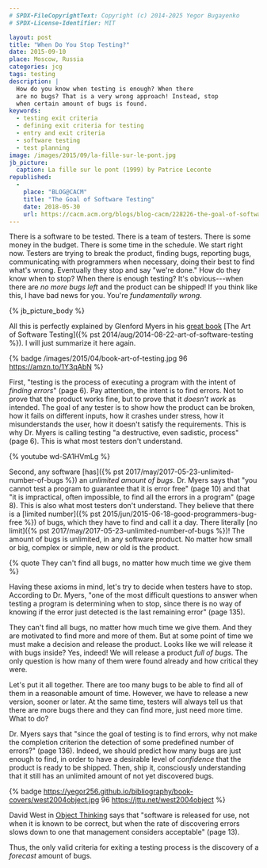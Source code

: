 ```yaml
---
# SPDX-FileCopyrightText: Copyright (c) 2014-2025 Yegor Bugayenko
# SPDX-License-Identifier: MIT

layout: post
title: "When Do You Stop Testing?"
date: 2015-09-10
place: Moscow, Russia
categories: jcg
tags: testing
description: |
  How do you know when testing is enough? When there
  are no bugs? That is a very wrong approach! Instead, stop
  when certain amount of bugs is found.
keywords:
  - testing exit criteria
  - defining exit criteria for testing
  - entry and exit criteria
  - software testing
  - test planning
image: /images/2015/09/la-fille-sur-le-pont.jpg
jb_picture:
  caption: La fille sur le pont (1999) by Patrice Leconte
republished:
  -
    place: "BLOG@CACM"
    title: "The Goal of Software Testing"
    date: 2018-05-30
    url: https://cacm.acm.org/blogs/blog-cacm/228226-the-goal-of-software-testing/fulltext
---
```


There is a software to be tested. There is a team of testers. There is
some money in the budget. There is some time in the schedule. We start
right now. Testers are trying to break the product, finding bugs,
reporting bugs, communicating with programmers when necessary, doing
their best to find what's wrong. Eventually they stop and say
"we're done." How do they know when to stop? When there is enough
testing? It's obvious---when there are _no more bugs left_ and the
product can be shipped! If you think like this, I have bad news for you.
You're _fundamentally wrong_.

<!--more-->

{% jb_picture_body %}

All this is perfectly explained by Glenford Myers in his [great book](https://amzn.to/1Y3qAbN)
[The Art of Software Testing]({% pst 2014/aug/2014-08-22-art-of-software-testing %}).
I will just summarize it here again.

{% badge /images/2015/04/book-art-of-testing.jpg 96 https://amzn.to/1Y3qAbN %}

First, "testing is the process of executing a program with the
intent of _finding errors_" (page 6). Pay attention, the intent is to find errors.
Not to prove that the product works fine, but to prove that it _doesn't work_
as intended. The goal of any tester is to show how the product can be
broken, how it fails on different inputs, how it crashes under stress,
how it misunderstands the user, how it doesn't satisfy the requirements.
This is why Dr. Myers is calling testing "a destructive, even sadistic, process"
(page 6). This is what most testers don't understand.

{% youtube wd-SA1HVmLg %}

Second, any software
[has]({% pst 2017/may/2017-05-23-unlimited-number-of-bugs %})
an _unlimited amount of bugs_. Dr. Myers says that
"you cannot test a program to guarantee that it is error free" (page 10)
and that "it is impractical, often impossible, to find all the errors in
a program" (page 8). This is also what most testers don't understand. They
believe that there is a
[limited number]({% pst 2015/jun/2015-06-18-good-programmers-bug-free %})
of bugs, which they have to find
and call it a day. There literally
[no limit]({% pst 2017/may/2017-05-23-unlimited-number-of-bugs %})!
The amount of bugs is unlimited,
in any software product. No matter how small or big, complex or simple,
new or old is the product.

{% quote They can't find all bugs, no matter how much time we give them %}

Having these axioms in mind, let's try to decide when testers have to stop.
According to Dr. Myers, "one of the most difficult questions
to answer when testing a program is determining when to stop,
since there is no way of knowing if the error just detected is the
last remaining error" (page 135).

They can't find all bugs, no matter how much time we give them. And they
are motivated to find more and more of them. But at some point of time we
must make a decision and release the product. Looks like we will release
it with bugs inside? Yes, indeed! We will release a product _full of bugs_.
The only question is how many of them were found already and how critical
they were.

Let's put it all together. There are too many bugs to be able to find
all of them in a reasonable amount of time. However, we have to release a new
version, sooner or later. At the same time, testers will always tell us
that there are more bugs there and they can find more, just need more
time. What to do?

Dr. Myers says that "since the goal of testing is to find errors,
why not make the completion criterion the detection of some predefined
number of errors?" (page 136). Indeed, we should predict how many bugs
are just enough to find, in order to have a desirable level of _confidence_
that the product is ready to be shipped. Then, ship it, consciously
understanding that it still has an unlimited amount of not yet discovered
bugs.

{% badge https://yegor256.github.io/bibliography/book-covers/west2004object.jpg 96 https://jttu.net/west2004object %}

David West in
[Object Thinking](https://amzn.to/266oJr4)
says that "software is released for use,
not when it is known to be correct, but when the rate of discovering
errors slows down to one that management considers acceptable" (page 13).

Thus, the only valid criteria for exiting a testing process is the
discovery of a _forecast_ amount of bugs.
